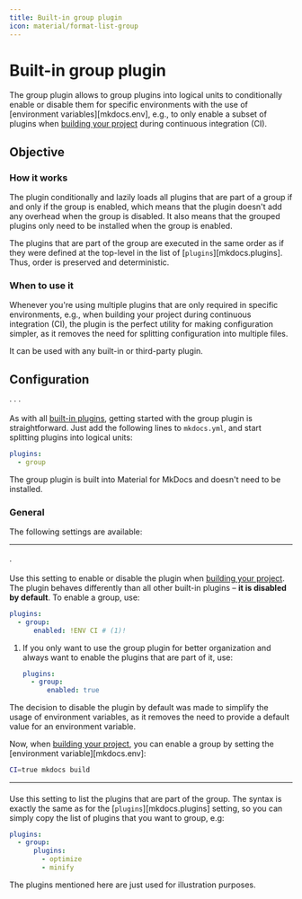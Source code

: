 ```yaml
---
title: Built-in group plugin
icon: material/format-list-group
---
```


# Built-in group plugin

The group plugin allows to group plugins into logical units to conditionally
enable or disable them for specific environments with the use of
[environment variables][mkdocs.env], e.g., to only enable a subset of
plugins when [building your project] during continuous integration (CI).

  [building your project]: ../creating-your-site.md#building-your-site

## Objective

### How it works

The plugin conditionally and lazily loads all plugins that are part of a group
if and only if the group is enabled, which means that the plugin doesn't add any
overhead when the group is disabled. It also means that the grouped plugins
only need to be installed when the group is enabled.

The plugins that are part of the group are executed in the same order as if
they were defined at the top-level in the list of [`plugins`][mkdocs.plugins].
Thus, order is preserved and deterministic.

### When to use it

Whenever you're using multiple plugins that are only required in specific
environments, e.g., when building your project during continuous integration
(CI), the plugin is the perfect utility for making configuration simpler, as it
removes the need for splitting configuration into multiple files.

It can be used with any built-in or third-party plugin.

## Configuration

<!-- md:version 9.3.0 --> ·
<!-- md:flag plugin [group] (built-in) --> ·
<!-- md:flag multiple --> ·
<!-- md:flag experimental -->

As with all [built-in plugins], getting started with the group plugin is
straightforward. Just add the following lines to `mkdocs.yml`, and start
splitting plugins into logical units:

``` yaml
plugins:
  - group
```

The group plugin is built into Material for MkDocs and doesn't need to be
installed.

  [group]: group.md
  [built-in plugins]: index.md

### General

The following settings are available:

---

#### <!-- md:setting config.enabled -->

<!-- md:version 9.2.0 --> ·
<!-- md:default `false` -->

Use this setting to enable or disable the plugin when [building your project].
The plugin behaves differently than all other built-in plugins – __it is
disabled by default__. To enable a group, use:

``` yaml
plugins:
  - group:
      enabled: !ENV CI # (1)!
```

1.  If you only want to use the group plugin for better organization and
    always want to enable the plugins that are part of it, use:

    ``` yaml
    plugins:
      - group:
          enabled: true
    ```

The decision to disable the plugin by default was made to simplify the usage
of environment variables, as it removes the need to provide a default value for
an environment variable.

Now, when [building your project], you can enable a group by setting the
[environment variable][mkdocs.env]:

``` sh
CI=true mkdocs build
```

  [building your project]: ../creating-your-site.md#building-your-site

---

#### <!-- md:setting config.plugins -->

Use this setting to list the plugins that are part of the group. The syntax is
exactly the same as for the [`plugins`][mkdocs.plugins] setting, so you can
simply copy the list of plugins that you want to group, e.g:

``` yaml
plugins:
  - group:
      plugins:
        - optimize
        - minify
```

The plugins mentioned here are just used for illustration purposes.
